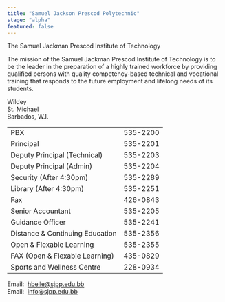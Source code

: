 ```yaml
---
title: "Samuel Jackson Prescod Polytechnic"
stage: "alpha"
featured: false
---
```


The Samuel Jackman Prescod Institute of Technology

The mission of the Samuel Jackman Prescod Institute of Technology is to be the leader in the preparation of a highly trained workforce by providing qualified persons with quality competency-based technical and vocational training that responds to the future employment and lifelong needs of its students.

Wildey  
St. Michael  
Barbados, W.I.

|  |  |
| --- | --- |
| PBX | 535-2200 |
| Principal | 535-2201 |
| Deputy Principal (Technical) | 535-2203 |
| Deputy Principal (Admin) | 535-2204 |
| Security (After 4:30pm) | 535-2289 |
| Library (After 4:30pm) | 535-2251 |
| Fax | 426-0843 |
| Senior Accountant | 535-2205 |
| Guidance Officer | 535-2241 |
| Distance & Continuing Education | 535-2356 |
| Open & Flexable Learning | 535-2355 |
| FAX (Open & Flexable Learning) | 435-0829 |
| Sports and Wellness Centre | 228-0934 |

Email:  hbelle@sjpp.edu.bb  
Email:  info@sjpp.edu.bb